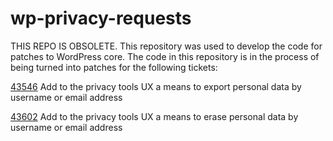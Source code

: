 # wp-privacy-requests
THIS REPO IS OBSOLETE. This repository was used to develop the code for patches to WordPress core. The code in this repository is in the process of being turned into patches for the following tickets:

[43546](https://core.trac.wordpress.org/ticket/43546)
Add to the privacy tools UX a means to export personal data by username or email address

[43602](https://core.trac.wordpress.org/ticket/43602)
Add to the privacy tools UX a means to erase personal data by username or email address
